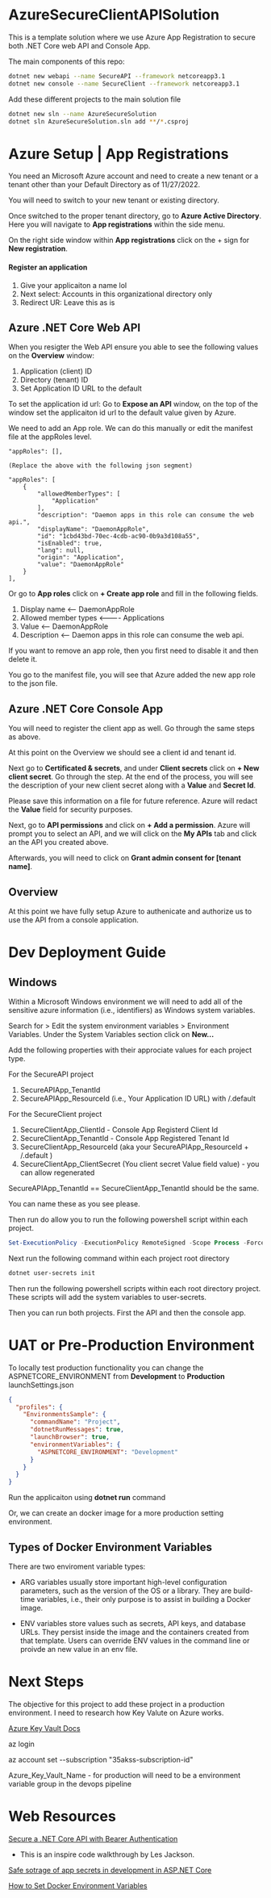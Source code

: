 # AzureSecureClientAPISolution
This is a template solution where we use Azure App Registration to secure both .NET Core web API and Console App. 

The main components of this repo: 
```bash 
dotnet new webapi --name SecureAPI --framework netcoreapp3.1 
dotnet new console --name SecureClient --framework netcoreapp3.1
```
Add these different projects to the main solution file 
```bash 
dotnet new sln --name AzureSecureSolution 
dotnet sln AzureSecureSolution.sln add **/*.csproj
```

# Azure Setup | App Registrations
You need an Microsoft Azure account and need to create a new tenant or a tenant other than your Default Directory as of 11/27/2022. 

You will need to switch to your new tenant or existing directory. 

Once switched to the proper tenant directory, go to **Azure Active Directory**. 
Here you will navigate to **App registrations** within the side menu. 

On the right side window within **App registrations** click on the + sign for **New registration**. 

#### Register an application 
1. Give your applicaiton a name lol 
2. Next select: Accounts in this organizational directory only 
3. Redirect UR: Leave this as is


## Azure .NET Core Web API 
When you resigter the Web API ensure you able to see the following values on the **Overview** window: 
1. Application (client) ID 
2. Directory (tenant) ID
3. Set Application ID URL to the default 
  
To set the application id url: 
Go to **Expose an API** window, on the top of the window set the applicaiton id url to the default value given by Azure. 

We need to add an App role. We can do this manually or edit the manifest file at the appRoles level. 

	"appRoles": [],

	(Replace the above with the following json segment)

	"appRoles": [
		{
			"allowedMemberTypes": [
				"Application"
			],
			"description": "Daemon apps in this role can consume the web api.",
			"displayName": "DaemonAppRole",
			"id": "1cbd43bd-70ec-4cdb-ac90-0b9a3d108a55",
			"isEnabled": true,
			"lang": null,
			"origin": "Application",
			"value": "DaemonAppRole"
		}
	],

Or go to **App roles** click on **+ Create app role** and fill in the following fields.
1. Display name              <-- DaemonAppRole
2. Allowed member types      <---- Applications
3. Value                     <-- DaemonAppRole 
4. Description               <-- Daemon apps in this role can consume the web api. 
   
If you want to remove an app role, then you first need to disable it and then delete it. 

You go to the manifest file, you will see that Azure added the new app role to the json file. 


## Azure .NET Core Console App 

You will need to register the client app as well. Go through the same steps as above. 

At this point on the Overview we should see a client id and tenant id. 

Next go to **Certificated & secrets**, and under **Client secrets** click on **+ New client secret**. Go through the step. 
At the end of the process, you will see 
the description of your new client secret along with a **Value** and **Secret Id**. 

Please save this information on a file for future reference. Azure will redact the **Value** field for security purposes. 

Next, go to **API permissions** and click on **+ Add a permission**. Azure will prompt you to select an API, and we will click on the **My APIs** tab and click an the API you created above. 

Afterwards, you will need to click on **Grant admin consent for [tenant name]**.

## Overview
At this point we have fully setup Azure to authenicate and authorize us to use the API from a console application. 

# Dev Deployment Guide 
## Windows 
Within a Microsoft Windows environment we will need to add all of the sensitive azure information (i.e., identifiers) as Windows system variables.  

Search for > Edit the system environment variables > Environment Variables. Under the System Variables section click on **New...** 

Add the following properties with their approciate values for each project type. 

For the SecureAPI project 
1. SecureAPIApp_TenantId
2. SecureAPIApp_ResourceId (i.e., Your Application ID URL) with /.default

For the SecureClient project 
1. SecureClientApp_ClientId - Console App Registerd Client Id
2. SecureClientApp_TenantId - Console App Registered Tenant Id
3. SecureClientApp_ResourceId (aka your SecureAPIApp_ResourceId + /.default )
4. SecureClientApp_ClientSecret (You client secret Value field value) - you can allow regenerated 

SecureAPIApp_TenantId == SecureClientApp_TenantId should be the same. 

You can name these as you see please. 

Then run do allow you to run the following powershell script within each project. 
```ps1
Set-ExecutionPolicy -ExecutionPolicy RemoteSigned -Scope Process -Force
```

Next run the following command within each project root directory
```bash 
dotnet user-secrets init
```

Then run the following powershell scripts within each root directory project. These scripts will add the system variables to user-secrets.

Then you can run both projects. First the API and then the console app. 

# UAT or Pre-Production Environment 
To locally test production functionality you can change the ASPNETCORE_ENVIRONMENT from **Development** to **Production** launchSettings.json 

```json
{
  "profiles": {
    "EnvironmentsSample": {
      "commandName": "Project",
      "dotnetRunMessages": true,
      "launchBrowser": true,
      "environmentVariables": {
        "ASPNETCORE_ENVIRONMENT": "Development"
      }
    }
  }
}
```
Run the applicaiton using **dotnet run** command 

Or, we can create an docker image for a more production setting environment. 

## Types of Docker Environment Variables 
There are two enviroment variable types: 
* ARG variables usually store important high-level configuration parameters, such as the version of the OS or a library. They are build-time variables, i.e., their only purpose is to assist in building a Docker image. 
  
* ENV variables store values such as secrets, API keys, and database URLs. They persist inside the image and the containers created from that template. Users can override ENV values in the command line or proivde an new value in an env file. 
  
	

# Next Steps
The objective for this project to add these project in a production environment. 
I need to research how Key Valute on Azure works. 

[Azure Key Vault Docs](https://learn.microsoft.com/en-us/azure/key-vault/)

az login

az account set --subscription "35akss-subscription-id"

Azure_Key_Vault_Name - for production will need to be a environment variable group in the devops pipeline



# Web Resources

[Secure a .NET Core API with Bearer Authentication](https://www.youtube.com/watch?v=3PyUjOmuFic)
* This is an inspire code walkthrough by Les Jackson.
  
[Safe sotrage of app secrets in development in ASP.NET Core](https://learn.microsoft.com/en-us/aspnet/core/security/app-secrets?view=aspnetcore-7.0&tabs=windows])

[How to Set Docker Environment Variables](https://phoenixnap.com/kb/docker-environment-variables)